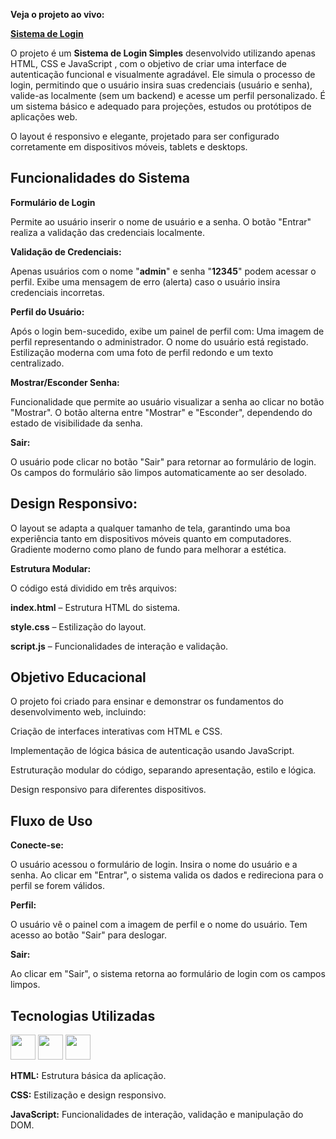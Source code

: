**Veja o projeto ao vivo:**

**[Sistema de Login](https://ninja1375.github.io/Sistema-de-Login/)**

O projeto é um **Sistema de Login Simples** desenvolvido utilizando apenas HTML, CSS e JavaScript , com o objetivo de criar uma interface de autenticação funcional e visualmente agradável. Ele simula o processo de login, permitindo que o usuário insira suas credenciais (usuário e senha), valide-as localmente (sem um backend) e acesse um perfil personalizado. É um sistema básico e adequado para projeções, estudos ou protótipos de aplicações web.

O layout é responsivo e elegante, projetado para ser configurado corretamente em dispositivos móveis, tablets e desktops.

## Funcionalidades do Sistema

**Formulário de Login**

Permite ao usuário inserir o nome de usuário e a senha.
O botão "Entrar" realiza a validação das credenciais localmente.

**Validação de Credenciais:**

Apenas usuários com o nome "**admin**" e senha "**12345**" podem acessar o perfil.
Exibe uma mensagem de erro (alerta) caso o usuário insira credenciais incorretas.

**Perfil do Usuário:**

Após o login bem-sucedido, exibe um painel de perfil com:
Uma imagem de perfil representando o administrador.
O nome do usuário está registado.
Estilização moderna com uma foto de perfil redondo e um texto centralizado.

**Mostrar/Esconder Senha:**

Funcionalidade que permite ao usuário visualizar a senha ao clicar no botão "Mostrar".
O botão alterna entre "Mostrar" e "Esconder", dependendo do estado de visibilidade da senha.

**Sair:**

O usuário pode clicar no botão "Sair" para retornar ao formulário de login.
Os campos do formulário são limpos automaticamente ao ser desolado.

## Design Responsivo:

O layout se adapta a qualquer tamanho de tela, garantindo uma boa experiência tanto em dispositivos móveis quanto em computadores.
Gradiente moderno como plano de fundo para melhorar a estética.

**Estrutura Modular:**

O código está dividido em três arquivos:

**index.html** – Estrutura HTML do sistema.

**style.css** – Estilização do layout.

**script.js** – Funcionalidades de interação e validação.

## Objetivo Educacional

O projeto foi criado para ensinar e demonstrar os fundamentos do desenvolvimento web, incluindo:

Criação de interfaces interativas com HTML e CSS.

Implementação de lógica básica de autenticação usando JavaScript.

Estruturação modular do código, separando apresentação, estilo e lógica.

Design responsivo para diferentes dispositivos.

## Fluxo de Uso

**Conecte-se:**

O usuário acessou o formulário de login.
Insira o nome do usuário e a senha.
Ao clicar em "Entrar", o sistema valida os dados e redireciona para o perfil se forem válidos.

**Perfil:**

O usuário vê o painel com a imagem de perfil e o nome do usuário.
Tem acesso ao botão "Sair" para deslogar.

**Sair:**

Ao clicar em "Sair", o sistema retorna ao formulário de login com os campos limpos.

## Tecnologias Utilizadas

<a href="https://programartudo.blogspot.com/2024/11/html-tudo-o-que-precisa-para-comecar.html" target="_blank"><img loading="lazy" src="https://cdn.jsdelivr.net/gh/devicons/devicon/icons/html5/html5-original.svg" width="40" height="40"/></a> <a href="https://programartudo.blogspot.com/2024/11/css-como-dar-estilo-ao-teu-website.html" target="_blank"><img loading="lazy" src="https://cdn.jsdelivr.net/gh/devicons/devicon/icons/css3/css3-original.svg" width="40" height="40"/></a> <a href="https://programartudo.blogspot.com/2024/11/javascript-linguagem-dinamica-da-web.html" target="_blank"><img loading="lazy" src="https://cdn.jsdelivr.net/gh/devicons/devicon/icons/javascript/javascript-original.svg" width="40" height="40"/></a>


**HTML:** Estrutura básica da aplicação.

**CSS:** Estilização e design responsivo.

**JavaScript:** Funcionalidades de interação, validação e manipulação do DOM.
